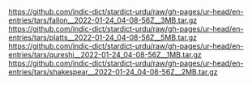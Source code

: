 https://github.com/indic-dict/stardict-urdu/raw/gh-pages/ur-head/en-entries/tars/fallon__2022-01-24_04-08-56Z__3MB.tar.gz  
https://github.com/indic-dict/stardict-urdu/raw/gh-pages/ur-head/en-entries/tars/platts__2022-01-24_04-08-56Z__5MB.tar.gz  
https://github.com/indic-dict/stardict-urdu/raw/gh-pages/ur-head/en-entries/tars/qureshi__2022-01-24_04-08-56Z__1MB.tar.gz  
https://github.com/indic-dict/stardict-urdu/raw/gh-pages/ur-head/en-entries/tars/shakespear__2022-01-24_04-08-56Z__2MB.tar.gz  
